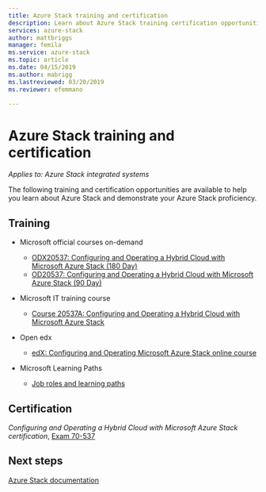 ```yaml
---
title: Azure Stack training and certification
description: Learn about Azure Stack training certification opportunities
services: azure-stack
author: mattbriggs
manager: femila
ms.service: azure-stack
ms.topic: article
ms.date: 04/15/2019
ms.author: mabrigg
ms.lastreviewed: 03/20/2019
ms.reviewer: efemmano

---
```


# Azure Stack training and certification

*Applies to: Azure Stack integrated systems*

The following training and certification opportunities are available to help you learn about Azure Stack and demonstrate your Azure Stack proficiency.

## Training

- Microsoft official courses on-demand
   - [ODX20537: Configuring and Operating a Hybrid Cloud with Microsoft Azure Stack (180 Day)](https://www.microsoft.com/en-us/learning/course.aspx?cid=ODX20537)
   - [OD20537: Configuring and Operating a Hybrid Cloud with Microsoft Azure Stack (90 Day)](https://www.microsoft.com/en-us/learning/course.aspx?cid=OD20537)

- Microsoft IT training course
   - [Course 20537A: Configuring and Operating a Hybrid Cloud with Microsoft Azure Stack](https://aka.ms/azsmoc)

- Open edx
   - [edX: Configuring and Operating Microsoft Azure Stack online course](https://aka.ms/AzureStackMOOC)
   
- Microsoft Learning Paths
   - [Job roles and learning paths](https://azure.microsoft.com/training/learning-paths/)

## Certification

*Configuring and Operating a Hybrid Cloud with Microsoft Azure Stack certification*, [Exam 70-537](https://www.microsoft.com/learning/exam-70-537.aspx)

## Next steps

[Azure Stack documentation](/azure-stack/operator)
